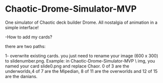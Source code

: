 # Chaotic-Drome-Simulator-MVP
 One simulator of Chaotic deck builder Drome. All nostalgia of animation in a simple interface! 

-How to add my cards?

there are two paths:

1- overwrite existing cards. you just need to rename your image (600 x 300) to slidenumber.png.
Example: in Chaotic-Drome-Simulator-MVP \ img, you named your card slide0.png and replace Chaor.
0 of 3 are the underworlds,4 of 7 are the Mipedian, 8 of 11 are the overworlds  and 12 of 15 are the danians.
